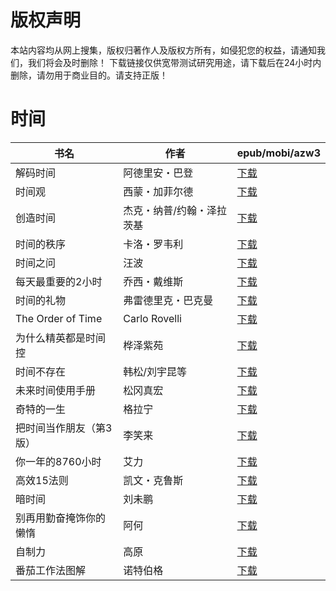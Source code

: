 # 版权声明

本站内容均从网上搜集，版权归著作人及版权方所有，如侵犯您的权益，请通知我们，我们将会及时删除！ 下载链接仅供宽带测试研究用途，请下载后在24小时内删除，请勿用于商业目的。请支持正版！

# 时间

| 书名 | 作者 | epub/mobi/azw3 |
| --- | --- | --- |
| 解码时间 | 阿德里安・巴登 | [下载](https://url89.ctfile.com/f/31084289-1357000285-11cfb0?p=8866) |
| 时间观 | 西蒙・加菲尔德 | [下载](https://url89.ctfile.com/f/31084289-1357054399-46d739?p=8866) |
| 创造时间 | 杰克・纳普/约翰・泽拉茨基 | [下载](https://url89.ctfile.com/f/31084289-1357041241-2a4814?p=8866) |
| 时间的秩序 | 卡洛・罗韦利 | [下载](https://url89.ctfile.com/f/31084289-1357033597-4ea8a1?p=8866) |
| 时间之问 | 汪波 | [下载](https://url89.ctfile.com/f/31084289-1357031944-64d9c3?p=8866) |
| 每天最重要的2小时 | 乔西・戴维斯 | [下载](https://url89.ctfile.com/f/31084289-1357030534-7ddb31?p=8866) |
| 时间的礼物 | 弗雷德里克・巴克曼 | [下载](https://url89.ctfile.com/f/31084289-1357029586-943dca?p=8866) |
| The Order of Time | Carlo Rovelli | [下载](https://url89.ctfile.com/f/31084289-1357023880-1dbfad?p=8866) |
| 为什么精英都是时间控 | 桦泽紫苑 | [下载](https://url89.ctfile.com/f/31084289-1357022419-5500f2?p=8866) |
| 时间不存在 | 韩松/刘宇昆等 | [下载](https://url89.ctfile.com/f/31084289-1357022311-2d6973?p=8866) |
| 未来时间使用手册 | 松冈真宏 | [下载](https://url89.ctfile.com/f/31084289-1357020493-4cfaea?p=8866) |
| 奇特的一生 | 格拉宁 | [下载](https://url89.ctfile.com/f/31084289-1357019428-6d23f0?p=8866) |
| 把时间当作朋友（第3版） | 李笑来 | [下载](https://url89.ctfile.com/f/31084289-1357017763-3e3512?p=8866) |
| 你一年的8760小时 | 艾力 | [下载](https://url89.ctfile.com/f/31084289-1357016536-e3cbda?p=8866) |
| 高效15法则 | 凯文・克鲁斯 | [下载](https://url89.ctfile.com/f/31084289-1357015645-a8ae79?p=8866) |
| 暗时间 | 刘未鹏 | [下载](https://url89.ctfile.com/f/31084289-1357013725-1745f9?p=8866) |
| 别再用勤奋掩饰你的懒惰 | 阿何 | [下载](https://url89.ctfile.com/f/31084289-1357013689-163e7f?p=8866) |
| 自制力 | 高原 | [下载](https://url89.ctfile.com/f/31084289-1357011280-54e2c0?p=8866) |
| 番茄工作法图解 | 诺特伯格 | [下载](https://url89.ctfile.com/f/31084289-1357004824-6211b9?p=8866) |
